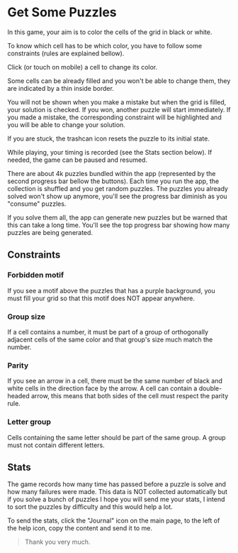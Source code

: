# Get Some Puzzles

In this game, your aim is to color the cells of the grid in black or white.

To know which cell has to be which color, you have to follow some constraints (rules are explained bellow).

Click (or touch on mobile) a cell to change its color.

Some cells can be already filled and you won't be able to change them, they are indicated by a thin inside border.

You will not be shown when you make a mistake but when the grid is filled, your solution is checked. If you won, another puzzle will start immediately. If you made a mistake, the corresponding constraint will be highlighted and you will be able to change your solution.

If you are stuck, the trashcan icon resets the puzzle to its initial state.

While playing, your timing is recorded (see the Stats section below). If needed, the game can be paused and resumed.

There are about 4k puzzles bundled within the app (represented by the second progress bar bellow the buttons). Each time you run the app, the collection is shuffled and you get random puzzles. The puzzles you already solved won't show up anymore, you'll see the progress bar diminish as you "consume" puzzles.

If you solve them all, the app can generate new puzzles but be warned that this can take a long time. You'll see the top progress bar showing how many puzzles are being generated.

## Constraints

### Forbidden motif

If you see a motif above the puzzles that has a purple background, you must fill your grid so that this motif does NOT appear anywhere.

### Group size

If a cell contains a number, it must be part of a group of orthogonally adjacent cells of the same color and that group's size much match the number.

### Parity

If you see an arrow in a cell, there must be the same number of black and white cells in the direction face by the arrow. A cell can contain a double-headed arrow, this means that both sides of the cell must respect the parity rule.

### Letter group

Cells containing the same letter should be part of the same group. A group must not contain different letters.

## Stats

The game records how many time has passed before a puzzle is solve and how many failures were made. This data is NOT collected automatically but if you solve a bunch of puzzles I hope you will send me your stats, I intend to sort the puzzles by difficulty and this would help a lot.

To send the stats, click the "Journal" icon on the main page, to the left of the help icon, copy the content and send it to me.

> Thank you very much.
